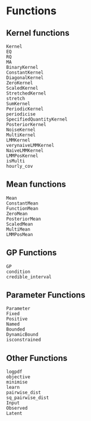 # Functions

## Kernel functions

```@docs
Kernel
EQ
RQ
MA
BinaryKernel
ConstantKernel
DiagonalKernel
ZeroKernel
ScaledKernel
StretchedKernel
stretch
SumKernel
PeriodicKernel
periodicise
SpecifiedQuantityKernel
PosteriorKernel
NoiseKernel
MultiKernel
LMMKernel
verynaiveLMMKernel
NaiveLMMKernel
LMMPosKernel
isMulti
hourly_cov
```

## Mean functions

```@docs
Mean
ConstantMean
FunctionMean
ZeroMean
PosteriorMean
ScaledMean
MultiMean
LMMPosMean
```

## GP Functions

```@docs
GP
condition
credible_interval
```

## Parameter Functions

```@docs
Parameter
Fixed
Positive
Named
Bounded
DynamicBound
isconstrained
```

## Other Functions

```@docs
logpdf
objective
minimise
learn
pairwise_dist
sq_pairwise_dist
Input
Observed
Latent
```
